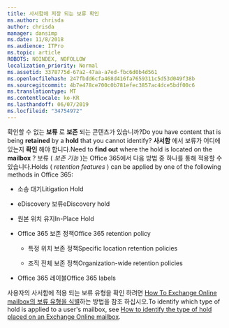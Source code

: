 ```yaml
---
title: 사서함에 저장 되는 보류 확인
ms.author: chrisda
author: chrisda
manager: dansimp
ms.date: 11/8/2018
ms.audience: ITPro
ms.topic: article
ROBOTS: NOINDEX, NOFOLLOW
localization_priority: Normal
ms.assetid: 3378775d-67a2-47aa-a7ed-fbc6d0b4d561
ms.openlocfilehash: 247fbdd6cfa468d416fa7659311c5d53d049f38b
ms.sourcegitcommit: 4b7e478ce700c0b781efec3857ac4dce5bdf00c6
ms.translationtype: MT
ms.contentlocale: ko-KR
ms.lasthandoff: 06/07/2019
ms.locfileid: "34754972"
---
```

<span data-ttu-id="6ef81-102">확인할 수 없는 **보류** 로 **보존** 되는 콘텐츠가 있습니까?</span><span class="sxs-lookup"><span data-stu-id="6ef81-102">Do you have content that is being **retained** by a **hold** that you cannot identify?</span></span> <span data-ttu-id="6ef81-103">**사서함** 에서 보류가 어디에 있는지 **확인** 해야 합니다.</span><span class="sxs-lookup"><span data-stu-id="6ef81-103">Need to **find out** where the hold is located on the **mailbox** ?</span></span> <span data-ttu-id="6ef81-104">보류 ( *보존 기능* )는 Office 365에서 다음 방법 중 하나를 통해 적용할 수 있습니다.</span><span class="sxs-lookup"><span data-stu-id="6ef81-104">Holds (  *retention features*  ) can be applied by one of the following methods in Office 365:</span></span> 
  
- <span data-ttu-id="6ef81-105">소송 대기</span><span class="sxs-lookup"><span data-stu-id="6ef81-105">Litigation Hold</span></span> 
    
- <span data-ttu-id="6ef81-106">eDiscovery 보류</span><span class="sxs-lookup"><span data-stu-id="6ef81-106">eDiscovery hold</span></span>
    
- <span data-ttu-id="6ef81-107">원본 위치 유지</span><span class="sxs-lookup"><span data-stu-id="6ef81-107">In-Place Hold</span></span>
    
- <span data-ttu-id="6ef81-108">Office 365 보존 정책</span><span class="sxs-lookup"><span data-stu-id="6ef81-108">Office 365 retention policy</span></span> 
    
  - <span data-ttu-id="6ef81-109">특정 위치 보존 정책</span><span class="sxs-lookup"><span data-stu-id="6ef81-109">Specific location retention policies</span></span>
    
  - <span data-ttu-id="6ef81-110">조직 전체 보존 정책</span><span class="sxs-lookup"><span data-stu-id="6ef81-110">Organization-wide retention policies</span></span>
    
- <span data-ttu-id="6ef81-111">Office 365 레이블</span><span class="sxs-lookup"><span data-stu-id="6ef81-111">Office 365 labels</span></span>
    
<span data-ttu-id="6ef81-112">사용자의 사서함에 적용 되는 보류 유형을 확인 하려면 [How To Exchange Online mailbox의 보류 유형을 식별](https://docs.microsoft.com/office365/securitycompliance/identify-a-hold-on-an-exchange-online-mailbox)하는 방법을 참조 하십시오.</span><span class="sxs-lookup"><span data-stu-id="6ef81-112">To identify which type of hold is applied to a user's mailbox, see [How to identify the type of hold placed on an Exchange Online mailbox](https://docs.microsoft.com/office365/securitycompliance/identify-a-hold-on-an-exchange-online-mailbox).</span></span>
  

